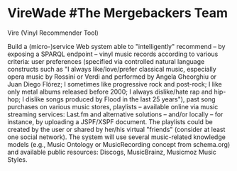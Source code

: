 # VireWade #The Mergebackers Team
Vire (Vinyl Recommender Tool)

Build a (micro-)service Web system able to "intelligently" recommend – by exposing a SPARQL endpoint – vinyl music records according to various criteria: user preferences (specified via controlled natural language constructs such as "I always like/love/prefer classical music, especially opera music by Rossini or Verdi and performed by Angela Gheorghiu or Juan Diego Flórez; I sometimes like progressive rock and post-rock; I like only metal albums released before 2000; I always dislike/hate rap and hip-hop; I dislike songs produced by Flood in the last 25 years"), past song purchases on various music stores, playlists – available online via music streaming services: Last.fm and alternative solutions – and/or locally – for instance, by uploading a JSPF/XSPF document. The playlists could be created by the user or shared by her/his virtual "friends" (consider at least one social network). The system will use several music-related knowledge models (e.g., Music Ontology or MusicRecording concept from schema.org) and available public resources: Discogs, MusicBrainz, Musicmoz Music Styles.
